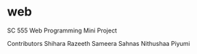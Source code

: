 # web
SC 555 Web Programming Mini Project


Contributors 
	Shihara
	Razeeth
	Sameera
	Sahnas
	Nithushaa
	Piyumi
	
